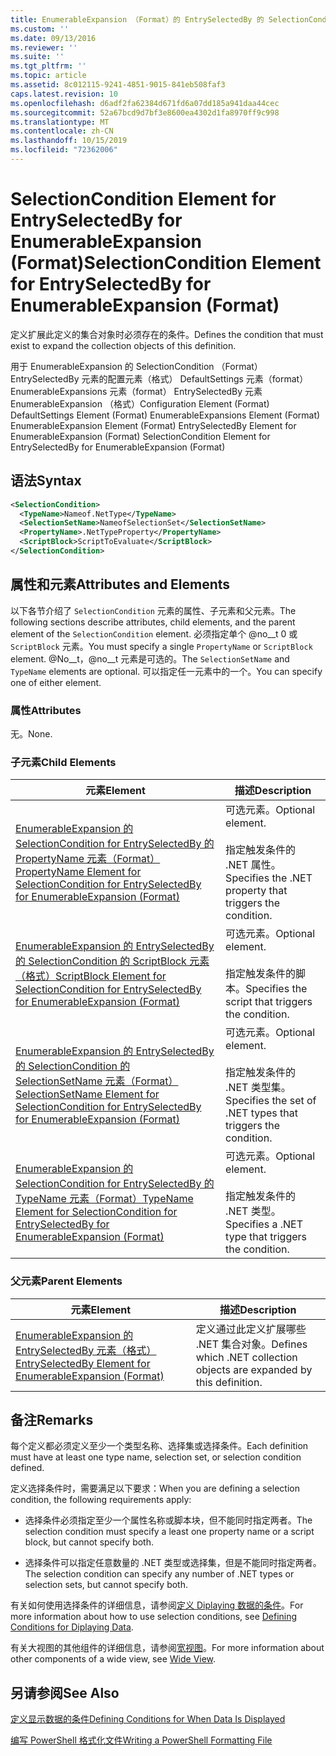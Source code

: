 ```yaml
---
title: EnumerableExpansion （Format）的 EntrySelectedBy 的 SelectionCondition 元素 |Microsoft Docs
ms.custom: ''
ms.date: 09/13/2016
ms.reviewer: ''
ms.suite: ''
ms.tgt_pltfrm: ''
ms.topic: article
ms.assetid: 8c012115-9241-4851-9015-841eb508faf3
caps.latest.revision: 10
ms.openlocfilehash: d6adf2fa62384d671fd6a07dd185a941daa44cec
ms.sourcegitcommit: 52a67bcd9d7bf3e8600ea4302d1fa8970ff9c998
ms.translationtype: MT
ms.contentlocale: zh-CN
ms.lasthandoff: 10/15/2019
ms.locfileid: "72362006"
---
```

# <a name="selectioncondition-element-for-entryselectedby-for-enumerableexpansion-format"></a><span data-ttu-id="142ec-102">SelectionCondition Element for EntrySelectedBy for EnumerableExpansion (Format)</span><span class="sxs-lookup"><span data-stu-id="142ec-102">SelectionCondition Element for EntrySelectedBy for EnumerableExpansion (Format)</span></span>

<span data-ttu-id="142ec-103">定义扩展此定义的集合对象时必须存在的条件。</span><span class="sxs-lookup"><span data-stu-id="142ec-103">Defines the condition that must exist to expand the collection objects of this definition.</span></span>

<span data-ttu-id="142ec-104">用于 EnumerableExpansion 的 SelectionCondition （Format） EntrySelectedBy 元素的配置元素（格式） DefaultSettings 元素（format） EnumerableExpansions 元素（format） EntrySelectedBy 元素EnumerableExpansion （格式）</span><span class="sxs-lookup"><span data-stu-id="142ec-104">Configuration Element (Format) DefaultSettings Element (Format) EnumerableExpansions Element (Format) EnumerableExpansion Element (Format) EntrySelectedBy Element for EnumerableExpansion (Format) SelectionCondition Element for EntrySelectedBy for EnumerableExpansion (Format)</span></span>

## <a name="syntax"></a><span data-ttu-id="142ec-105">语法</span><span class="sxs-lookup"><span data-stu-id="142ec-105">Syntax</span></span>

```xml
<SelectionCondition>
  <TypeName>Nameof.NetType</TypeName>
  <SelectionSetName>NameofSelectionSet</SelectionSetName>
  <PropertyName>.NetTypeProperty</PropertyName>
  <ScriptBlock>ScriptToEvaluate</ScriptBlock>
</SelectionCondition>
```

## <a name="attributes-and-elements"></a><span data-ttu-id="142ec-106">属性和元素</span><span class="sxs-lookup"><span data-stu-id="142ec-106">Attributes and Elements</span></span>

<span data-ttu-id="142ec-107">以下各节介绍了 `SelectionCondition` 元素的属性、子元素和父元素。</span><span class="sxs-lookup"><span data-stu-id="142ec-107">The following sections describe attributes, child elements, and the parent element of the `SelectionCondition` element.</span></span> <span data-ttu-id="142ec-108">必须指定单个 @no__t 0 或 `ScriptBlock` 元素。</span><span class="sxs-lookup"><span data-stu-id="142ec-108">You must specify a single `PropertyName` or `ScriptBlock` element.</span></span> <span data-ttu-id="142ec-109">@No__t，@no__t 元素是可选的。</span><span class="sxs-lookup"><span data-stu-id="142ec-109">The `SelectionSetName` and `TypeName` elements are optional.</span></span> <span data-ttu-id="142ec-110">可以指定任一元素中的一个。</span><span class="sxs-lookup"><span data-stu-id="142ec-110">You can specify one of either element.</span></span>

### <a name="attributes"></a><span data-ttu-id="142ec-111">属性</span><span class="sxs-lookup"><span data-stu-id="142ec-111">Attributes</span></span>

<span data-ttu-id="142ec-112">无。</span><span class="sxs-lookup"><span data-stu-id="142ec-112">None.</span></span>

### <a name="child-elements"></a><span data-ttu-id="142ec-113">子元素</span><span class="sxs-lookup"><span data-stu-id="142ec-113">Child Elements</span></span>

|<span data-ttu-id="142ec-114">元素</span><span class="sxs-lookup"><span data-stu-id="142ec-114">Element</span></span>|<span data-ttu-id="142ec-115">描述</span><span class="sxs-lookup"><span data-stu-id="142ec-115">Description</span></span>|
|-------------|-----------------|
|[<span data-ttu-id="142ec-116">EnumerableExpansion 的 SelectionCondition for EntrySelectedBy 的 PropertyName 元素（Format）</span><span class="sxs-lookup"><span data-stu-id="142ec-116">PropertyName Element for SelectionCondition for EntrySelectedBy for EnumerableExpansion (Format)</span></span>](./propertyname-element-for-selectioncondition-for-entryselectedby-for-enumerableexpansion-format.md)|<span data-ttu-id="142ec-117">可选元素。</span><span class="sxs-lookup"><span data-stu-id="142ec-117">Optional element.</span></span><br /><br /> <span data-ttu-id="142ec-118">指定触发条件的 .NET 属性。</span><span class="sxs-lookup"><span data-stu-id="142ec-118">Specifies the .NET property that triggers the condition.</span></span>|
|[<span data-ttu-id="142ec-119">EnumerableExpansion 的 EntrySelectedBy 的 SelectionCondition 的 ScriptBlock 元素（格式）</span><span class="sxs-lookup"><span data-stu-id="142ec-119">ScriptBlock Element for SelectionCondition for EntrySelectedBy for EnumerableExpansion (Format)</span></span>](./scriptblock-element-for-selectioncondition-for-entryselectedby-for-enumerableexpansion-format.md)|<span data-ttu-id="142ec-120">可选元素。</span><span class="sxs-lookup"><span data-stu-id="142ec-120">Optional element.</span></span><br /><br /> <span data-ttu-id="142ec-121">指定触发条件的脚本。</span><span class="sxs-lookup"><span data-stu-id="142ec-121">Specifies the script that triggers the condition.</span></span>|
|[<span data-ttu-id="142ec-122">EnumerableExpansion 的 EntrySelectedBy 的 SelectionCondition 的 SelectionSetName 元素（Format）</span><span class="sxs-lookup"><span data-stu-id="142ec-122">SelectionSetName Element for SelectionCondition for EntrySelectedBy for EnumerableExpansion (Format)</span></span>](./selectionsetname-element-for-selectioncondition-for-entryselectedby-for-enumerableexpansion-format.md)|<span data-ttu-id="142ec-123">可选元素。</span><span class="sxs-lookup"><span data-stu-id="142ec-123">Optional element.</span></span><br /><br /> <span data-ttu-id="142ec-124">指定触发条件的 .NET 类型集。</span><span class="sxs-lookup"><span data-stu-id="142ec-124">Specifies the set of .NET types that triggers the condition.</span></span>|
|[<span data-ttu-id="142ec-125">EnumerableExpansion 的 SelectionCondition for EntrySelectedBy 的 TypeName 元素（Format）</span><span class="sxs-lookup"><span data-stu-id="142ec-125">TypeName Element for SelectionCondition for EntrySelectedBy for EnumerableExpansion (Format)</span></span>](./typename-element-for-selectioncondition-for-entryselectedby-for-enumerableexpansion-format.md)|<span data-ttu-id="142ec-126">可选元素。</span><span class="sxs-lookup"><span data-stu-id="142ec-126">Optional element.</span></span><br /><br /> <span data-ttu-id="142ec-127">指定触发条件的 .NET 类型。</span><span class="sxs-lookup"><span data-stu-id="142ec-127">Specifies a .NET type that triggers the condition.</span></span>|

### <a name="parent-elements"></a><span data-ttu-id="142ec-128">父元素</span><span class="sxs-lookup"><span data-stu-id="142ec-128">Parent Elements</span></span>

|<span data-ttu-id="142ec-129">元素</span><span class="sxs-lookup"><span data-stu-id="142ec-129">Element</span></span>|<span data-ttu-id="142ec-130">描述</span><span class="sxs-lookup"><span data-stu-id="142ec-130">Description</span></span>|
|-------------|-----------------|
|[<span data-ttu-id="142ec-131">EnumerableExpansion 的 EntrySelectedBy 元素（格式）</span><span class="sxs-lookup"><span data-stu-id="142ec-131">EntrySelectedBy Element for EnumerableExpansion (Format)</span></span>](./entryselectedby-element-for-enumerableexpansion-format.md)|<span data-ttu-id="142ec-132">定义通过此定义扩展哪些 .NET 集合对象。</span><span class="sxs-lookup"><span data-stu-id="142ec-132">Defines which .NET collection objects are expanded by this definition.</span></span>|

## <a name="remarks"></a><span data-ttu-id="142ec-133">备注</span><span class="sxs-lookup"><span data-stu-id="142ec-133">Remarks</span></span>

<span data-ttu-id="142ec-134">每个定义都必须定义至少一个类型名称、选择集或选择条件。</span><span class="sxs-lookup"><span data-stu-id="142ec-134">Each definition must have at least one type name, selection set, or selection condition defined.</span></span>

<span data-ttu-id="142ec-135">定义选择条件时，需要满足以下要求：</span><span class="sxs-lookup"><span data-stu-id="142ec-135">When you are defining a selection condition, the following requirements apply:</span></span>

- <span data-ttu-id="142ec-136">选择条件必须指定至少一个属性名称或脚本块，但不能同时指定两者。</span><span class="sxs-lookup"><span data-stu-id="142ec-136">The selection condition must specify a least one property name or a script block, but cannot specify both.</span></span>

- <span data-ttu-id="142ec-137">选择条件可以指定任意数量的 .NET 类型或选择集，但是不能同时指定两者。</span><span class="sxs-lookup"><span data-stu-id="142ec-137">The selection condition can specify any number of .NET types or selection sets, but cannot specify both.</span></span>

<span data-ttu-id="142ec-138">有关如何使用选择条件的详细信息，请参阅[定义 Diplaying 数据的条件](./defining-conditions-for-displaying-data.md)。</span><span class="sxs-lookup"><span data-stu-id="142ec-138">For more information about how to use selection conditions, see [Defining Conditions for Diplaying Data](./defining-conditions-for-displaying-data.md).</span></span>

<span data-ttu-id="142ec-139">有关大视图的其他组件的详细信息，请参阅[宽视图](./creating-a-wide-view.md)。</span><span class="sxs-lookup"><span data-stu-id="142ec-139">For more information about other components of a wide view, see [Wide View](./creating-a-wide-view.md).</span></span>

## <a name="see-also"></a><span data-ttu-id="142ec-140">另请参阅</span><span class="sxs-lookup"><span data-stu-id="142ec-140">See Also</span></span>

[<span data-ttu-id="142ec-141">定义显示数据的条件</span><span class="sxs-lookup"><span data-stu-id="142ec-141">Defining Conditions for When Data Is Displayed</span></span>](./defining-conditions-for-displaying-data.md)

[<span data-ttu-id="142ec-142">编写 PowerShell 格式化文件</span><span class="sxs-lookup"><span data-stu-id="142ec-142">Writing a PowerShell Formatting File</span></span>](./writing-a-powershell-formatting-file.md)
